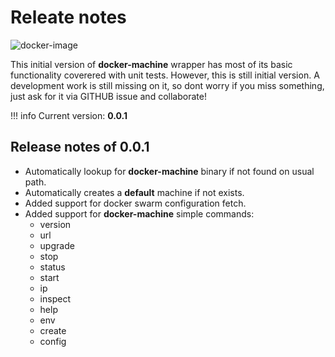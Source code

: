 # Releate notes

![docker-image](https://cdn-images-1.medium.com/max/2000/1*PCfipbEQTl6TLTGppEvUZA.png)

This initial version of **docker-machine** wrapper has most of its basic functionality coverered with unit tests.
However, this is still initial version. A development work is still missing on it, so dont worry if you miss something, just ask for it via GITHUB issue and collaborate!

!!! info
    Current version: **0.0.1**

## Release notes of **0.0.1**

* Automatically lookup for **docker-machine** binary if not found on usual path.
* Automatically creates a **default** machine if not exists.
* Added support for docker swarm configuration fetch.
* Added support for **docker-machine** simple commands:
    * version
    * url
    * upgrade
    * stop
    * status
    * start
    * ip
    * inspect
    * help
    * env
    * create
    * config

